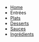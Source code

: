 <!-- docs/_sidebar.md -->
- [Home](/)
- Entrées
- [Plats](/Recettes/Plats/)
- [Desserts](/Recettes/Desserts/)
- [Sauces](/Recettes/Sauces/)
- [Ingrédients](/Recettes/Ingredients/)
